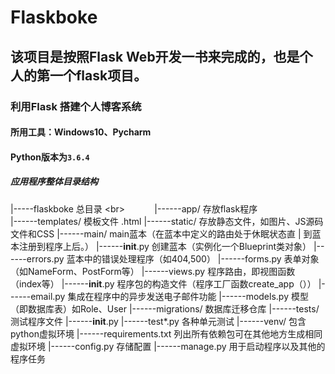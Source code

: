 Flaskboke
====
该项目是按照Flask Web开发一书来完成的，也是个人的第一个flask项目。
----
### 利用Flask 搭建个人博客系统
#### 所用工具：Windows10、Pycharm
#### Python版本为`3.6.4`
##### 应用程序整体目录结构
|-----flaskboke 总目录 \<br>
&nbsp;&nbsp;&nbsp;&nbsp;&nbsp;&nbsp;&nbsp;&nbsp;&nbsp;&nbsp;&nbsp;|------app/		存放flask程序<br>
                  |------templates/		模板文件 .html
                  |------static/			存放静态文件，如图片、JS源码文件和CSS
                  |------main/			main蓝本（在蓝本中定义的路由处于休眠状态直		  |   			到蓝本注册到程序上后。）
                          |------__init__.py      创建蓝本（实例化一个Blueprint类对象）
                          |------errors.py        蓝本中的错误处理程序（如404,500）
                          |------forms.py		  表单对象（如NameForm、PostForm等）
                          |------views.py		  程序路由，即视图函数（index等）
                  |------__init__.py       程序包的构造文件（程序工厂函数create_app（））
                  |------email.py			 集成在程序中的异步发送电子邮件功能
                  |------models.py		 模型（即数据库表）如Role、User
          |------migrations/             数据库迁移仓库
          |------tests/					 测试程序文件
                  |------__init__.py
                  |------test*.py			 各种单元测试
          |------venv/					 包含python虚拟环境
          |------requirements.txt		 列出所有依赖包可在其他地方生成相同虚拟环境
          |------config.py				 存储配置
          |------manage.py				 用于启动程序以及其他的程序任务
